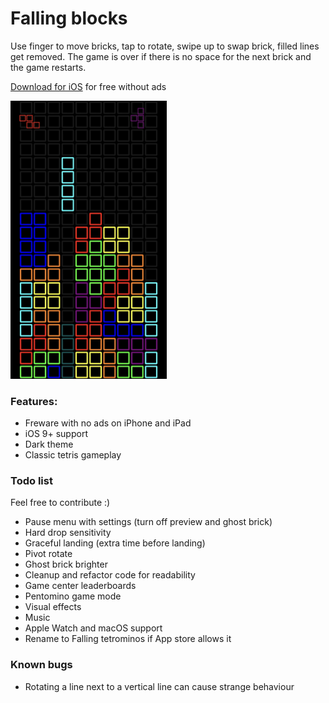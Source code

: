 #  Falling blocks

Use finger to move bricks, tap to rotate, swipe up to swap brick, filled lines get removed.
The game is over if there is no space for the next brick and the game restarts.

[Download for iOS](https://apps.apple.com/no/app/falling-squares/id1494243191) for free without ads

<img src="https://raw.githubusercontent.com/olavsalhus/Falling-blocks/master/screenshot.png" alt="screenshot" width="250"/>

### Features:

- Freware with no ads on iPhone and iPad
- iOS 9+ support
- Dark theme
- Classic tetris gameplay

### Todo list
Feel free to contribute :)
- Pause menu with settings (turn off preview and ghost brick)
- Hard drop sensitivity
- Graceful landing (extra time before landing)
- Pivot rotate
- Ghost brick brighter
- Cleanup and refactor code for readability
- Game center leaderboards
- Pentomino game mode
- Visual effects
- Music
- Apple Watch and macOS support
- Rename to Falling tetrominos if App store allows it

### Known bugs
- Rotating a line next to a vertical line can cause strange behaviour
